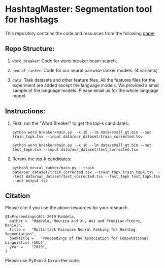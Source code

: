 # HashtagMaster: Segmentation tool for hashtags

This repository contains the code and resources from the following [paper](https://mounicam.github.io/HashtagMaster_ACL_camera_ready_v2.pdf)


## Repo Structure: 
1. ```word_breaker```: Code for word-breaker beam search.

1. ```neural_ranker```: Code for our neural pairwise ranker models. (4 variants) 

1. ```data```: Task datasets and other feature files. All the features files for the experiment are added except the language models. We provided a small sample of the language models. Please email us for the whole language model. 

## Instructions: 
1. First, run the "Word Breaker" to get the top-k candidates: 

    ```python word_breaker/main.py --k 10 --lm data/small_gt.bin --out train_topk.tsv --input data/our_dataset/train_corrected.tsv```
    
   ```python word_breaker/main.py --k 10 --lm data/small_gt.bin --out test_topk.tsv --input data/our_dataset/test_corrected.tsv```

1. Rerank the top-k candidates: 

   ```python3 neural_ranker/main.py --train data/our_dataset/train_corrected.tsv --train_topk train_topk.tsv  --test data/our_dataset/test_corrected.tsv --test_topk test_topk.tsv --out output.tsv```


## Citation
Please cite if you use the above resources for your research
```
@InProceedings{ACL-2019-Maddela,
  author = 	"Maddela, Mounica and Xu, Wei and Preoţiuc-Pietro, Daniel",
  title = 	"Multi-task Pairwise Neural Ranking for Hashtag Segmentation",
  booktitle = 	"Proceedings of the Association for Computational Linguistics (ACL)",
  year = 	"2019",
}
```

Please use Python 3 to run the code.
